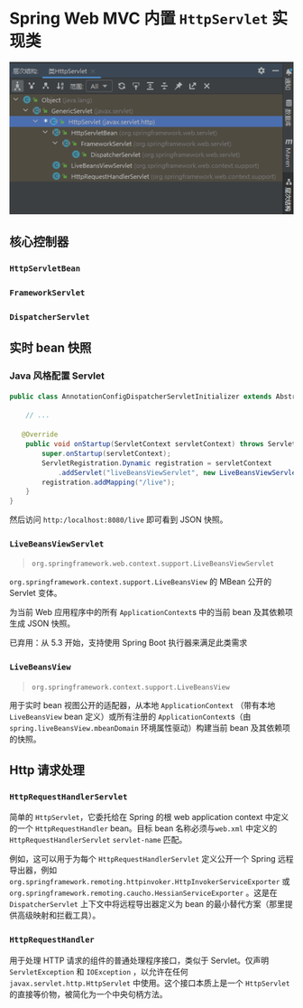 # Spring Web MVC 内置 `HttpServlet` 实现类



![HttpServlet内置实现类](images\HttpServlet内置实现类.png)

## 核心控制器

### `HttpServletBean`

### `FrameworkServlet`

### `DispatcherServlet`



## 实时 bean 快照

### Java 风格配置 Servlet

``` java
public class AnnotationConfigDispatcherServletInitializer extends AbstractAnnotationConfigDispatcherServletInitializer {
    
    // ...

   @Override
    public void onStartup(ServletContext servletContext) throws ServletException {
        super.onStartup(servletContext);
        ServletRegistration.Dynamic registration = servletContext
            .addServlet("liveBeansViewServlet", new LiveBeansViewServlet());
        registration.addMapping("/live");
    }
}
```

然后访问 `http:/localhost:8080/live` 即可看到 JSON 快照。

### `LiveBeansViewServlet`

> `org.springframework.web.context.support.LiveBeansViewServlet`

`org.springframework.context.support.LiveBeansView` 的 MBean 公开的 Servlet 变体。

为当前 Web 应用程序中的所有 `ApplicationContext`s 中的当前 bean 及其依赖项生成 JSON 快照。

已弃用：从 5.3 开始，支持使用 Spring Boot 执行器来满足此类需求

### `LiveBeansView`

> `org.springframework.context.support.LiveBeansView`

用于实时 bean 视图公开的适配器，从本地 `ApplicationContext` （带有本地 `LiveBeansView` bean 定义）或所有注册的 `ApplicationContext`s（由 `spring.liveBeansView.mbeanDomain` 环境属性驱动）构建当前 bean 及其依赖项的快照。



## Http 请求处理

### `HttpRequestHandlerServlet`

简单的 `HttpServlet`，它委托给在 Spring 的根 web application context 中定义的一个 `HttpRequestHandler` bean。目标 bean 名称必须与`web.xml` 中定义的 `HttpRequestHandlerServlet` `servlet-name` 匹配。

例如，这可以用于为每个 `HttpRequestHandlerServlet` 定义公开一个 Spring 远程导出器，例如`org.springframework.remoting.httpinvoker.HttpInvokerServiceExporter` 或`org.springframework.remoting.caucho.HessianServiceExporter` 。这是在 `DispatcherServlet` 上下文中将远程导出器定义为 bean 的最小替代方案（那里提供高级映射和拦截工具）。

### `HttpRequestHandler`

用于处理 HTTP 请求的组件的普通处理程序接口，类似于 Servlet。仅声明 `ServletException` 和 `IOException` ，以允许在任何`javax.servlet.http.HttpServlet` 中使用。这个接口本质上是一个 `HttpServlet` 的直接等价物，被简化为一个中央句柄方法。
